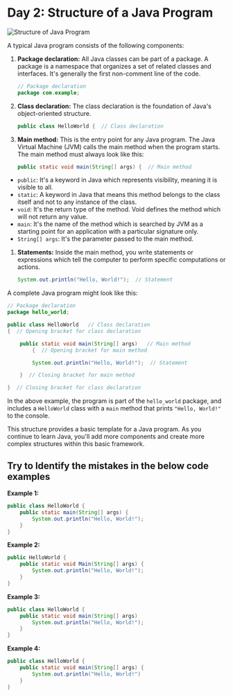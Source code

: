 # Day 2: Structure of a Java Program

![Structure of Java Program](https://s3-us-west-2.amazonaws.com/secure.notion-static.com/5bc38932-8ff7-4c54-a04c-0da7ee3f3cf3/Untitled.png)

A typical Java program consists of the following components:

1. **Package declaration:** All Java classes can be part of a package. A package is a namespace that organizes a set of related classes and interfaces. It's generally the first non-comment line of the code.
    
    ```java
    // Package declaration
    package com.example;
    ```
    
2. **Class declaration:** The class declaration is the foundation of Java's object-oriented structure.
    
    ```java
    public class HelloWorld {  // Class declaration
    ```
    

1. **Main method:** This is the entry point for any Java program. The Java Virtual Machine (JVM) calls the main method when the program starts. The main method must always look like this:
    
    ```java
    public static void main(String[] args) {  // Main method
    ```
    
- `public`: It's a keyword in Java which represents visibility, meaning it is visible to all.
- `static`: A keyword in Java that means this method belongs to the class itself and not to any instance of the class.
- `void`: It's the return type of the method. Void defines the method which will not return any value.
- `main`: It's the name of the method which is searched by JVM as a starting point for an application with a particular signature only.
- `String[] args`: It's the parameter passed to the main method.

1. **Statements:** Inside the main method, you write statements or expressions which tell the computer to perform specific computations or actions.
    
    ```java
    System.out.println("Hello, World!");  // Statement
    ```
    

A complete Java program might look like this:

```java
// Package declaration
package hello_world;

public class HelloWorld   // Class declaration
{  // Opening bracket for class declaration

    public static void main(String[] args)   // Main method
		{  // Opening bracket for main method

        System.out.println("Hello, World!");  // Statement

    }  // Closing bracket for main method

}  // Closing bracket for class declaration
```

In the above example, the program is part of the `hello_world` package,  and includes a `HelloWorld` class with a `main` method that prints `"Hello, World!"` to the console.

This structure provides a basic template for a Java program. As you continue to learn Java, you'll add more components and create more complex structures within this basic framework.

## Try to Identify the mistakes in the below code examples

********************Example 1:********************

```java
public class HelloWorld {
    public static main(String[] args) {
        System.out.println("Hello, World!");
    }
}
```

**Example 2:**

```java
public HelloWorld {
    public static void Main(String[] args) {
        System.out.println("Hello, World!");
    }
}
```

**Example 3:**

```java
public class HelloWorld {
    public static void main(String[] args) 
        System.out.println("Hello, World!");
    }
}
```

**Example 4:**

```java
public class HelloWorld {
    public static void main(String[] args) {
        System.out.println("Hello, World!")
    }
}
```